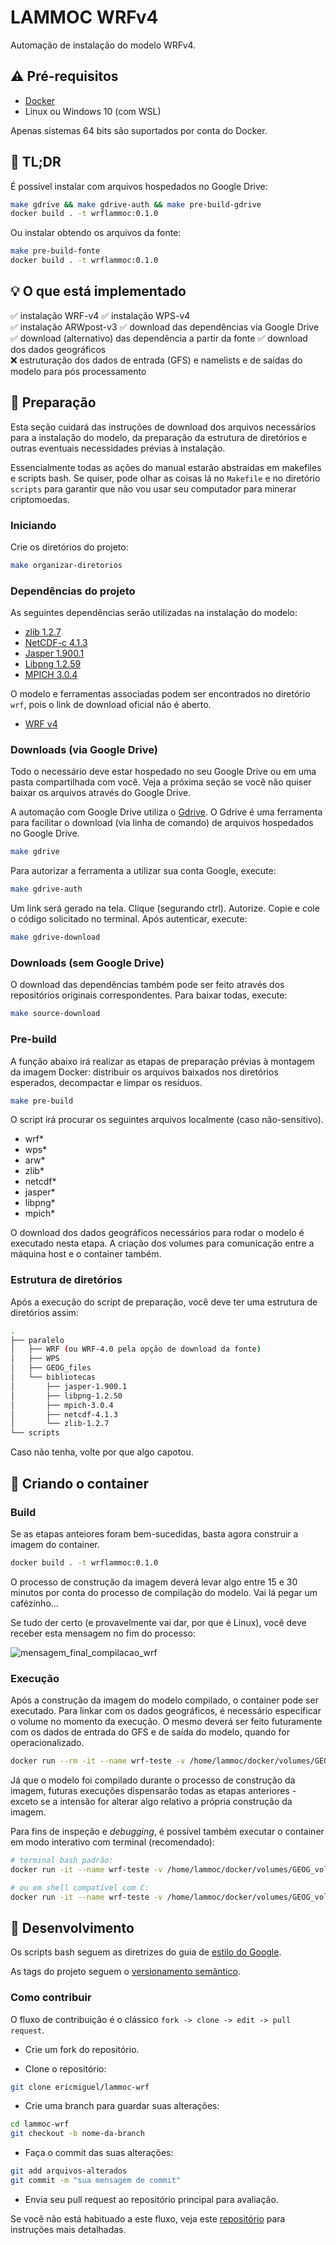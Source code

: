 # LAMMOC WRFv4

Automação de instalação do modelo WRFv4.

## :warning: Pré-requisitos

- [Docker](https://docs.docker.com/get-docker/)
- Linux ou Windows 10 (com WSL)

Apenas sistemas 64 bits são suportados por conta do Docker.

## :hot_face: TL;DR

É possível instalar com arquivos hospedados no Google Drive:

```bash
make gdrive && make gdrive-auth && make pre-build-gdrive
docker build . -t wrflammoc:0.1.0
```

Ou instalar obtendo os arquivos da fonte:

```bash
make pre-build-fonte
docker build . -t wrflammoc:0.1.0
```

## :bulb: O que está implementado

:white_check_mark: instalação WRF-v4
:white_check_mark: instalação WPS-v4  
:white_check_mark: instalação ARWpost-v3
:white_check_mark: download das dependências via Google Drive
:white_check_mark: download (alternativo) das dependência a partir da fonte
:white_check_mark: download dos dados geográficos  
:x: estruturação dos dados de entrada (GFS) e namelists e de saídas do modelo para pós processamento

## :wrench: Preparação

Esta seção cuidará das instruções de download dos arquivos necessários para a instalação do modelo, da preparação da estrutura de diretórios e outras eventuais necessidades prévias à instalação.

Essencialmente todas as ações do manual estarão abstraídas em makefiles e scripts bash. Se quiser, pode olhar as coisas lá no `Makefile` e no diretório `scripts` para garantir que não vou usar seu computador para minerar criptomoedas.

### Iniciando

Crie os diretórios do projeto:

```bash
make organizar-diretorios
```

### Dependências do projeto

As seguintes dependências serão utilizadas na instalação do modelo:

- [zlib 1.2.7](https://github.com/madler/zlib/releases/tag/v1.2.7)
- [NetCDF-c 4.1.3](https://github.com/Unidata/netcdf-c/releases/tag/netcdf-4.1.3)
- [Jasper 1.900.1](https://github.com/jasper-software/jasper/releases/tag/version-1.900.1)
- [Libpng 1.2.59](https://github.com/glennrp/libpng/releases/tag/v1.2.59)
- [MPICH 3.0.4](https://www.mpich.org/static/downloads/3.0.4/mpich-3.0.4.tar.gz)

O modelo e ferramentas associadas podem ser encontrados no diretório `wrf`, pois o link de download oficial não é aberto.

- [WRF v4](https://github.com/wrf-model/WRF/releases/tag/v4.0)

### Downloads (via Google Drive)

Todo o necessário deve estar hospedado no seu Google Drive ou em uma pasta compartilhada com você. Veja a próxima seção se você não quiser baixar os arquivos através do Google Drive.

A automação com Google Drive utiliza o [Gdrive](https://github.com/prasmussen/gdrive). O Gdrive é uma ferramenta para facilitar o download (via linha de comando) de arquivos hospedados no Google Drive.

```bash
make gdrive
```

Para autorizar a ferramenta a utilizar sua conta Google, execute:

```bash
make gdrive-auth
```

Um link será gerado na tela. Clique (segurando ctrl). Autorize. Copie e cole o código solicitado no terminal. Após autenticar, execute:

```bash
make gdrive-download
```

### Downloads (sem Google Drive)

O download das dependências também pode ser feito através dos repositórios originais correspondentes. Para baixar todas, execute:

```bash
make source-download
```

### Pre-build

A função abaixo irá realizar as etapas de preparação prévias à montagem da imagem Docker: distribuir os arquivos baixados nos diretórios esperados, decompactar e limpar os resíduos.

```bash
make pre-build
```

O script irá procurar os seguintes arquivos localmente (caso não-sensitivo).

- wrf\*
- wps\*
- arw\*
- zlib\*
- netcdf\*
- jasper\*
- libpng\*
- mpich\*

O download dos dados geográficos necessários para rodar o modelo é executado nesta etapa. A criação dos volumes para comunicação entre a máquina host e o container também.

### Estrutura de diretórios

Após a execução do script de preparação, você deve ter uma estrutura de diretórios assim:

```bash
.
├── paralelo
│   ├── WRF (ou WRF-4.0 pela opção de download da fonte)
│   ├── WPS
│   ├── GEOG_files
│   └── bibliotecas
│       ├── jasper-1.900.1
│       ├── libpng-1.2.50
│       ├── mpich-3.0.4
│       ├── netcdf-4.1.3
│       └── zlib-1.2.7
└── scripts
```

Caso não tenha, volte por que algo capotou.

## :whale: Criando o container

### Build

Se as etapas anteiores foram bem-sucedidas, basta agora construir a imagem do container.

```bash
docker build . -t wrflammoc:0.1.0
```

O processo de construção da imagem deverá levar algo entre 15 e 30 minutos por conta do processo de compilação do modelo. Vai lá pegar um cafézinho...

Se tudo der certo (e provavelmente vai dar, por que é Linux), você deve receber esta mensagem no fim do processo:

![mensagem_final_compilacao_wrf](https://user-images.githubusercontent.com/12076399/126083031-2ef3a98e-b6ce-4ebc-8cd8-f0c6474e6d74.png)

### Execução

Após a construção da imagem do modelo compilado, o container pode ser executado. Para linkar com os dados geográficos, é necessário especificar o volume no momento da execução. O mesmo deverá ser feito futuramente com os dados de entrada do GFS e de saída do modelo, quando for operacionalizado.

```bash
docker run --rm -it --name wrf-teste -v /home/lammoc/docker/volumes/GEOG_volume:/paralelo wrflammoc:0.1.0
```

Já que o modelo foi compilado durante o processo de construção da imagem, futuras execuções dispensarão todas as etapas anteriores - exceto se a intensão for alterar algo relativo a própria construção da imagem.

Para fins de inspeção e _debugging_, é possível também executar o container em modo interativo com terminal (recomendado):

```bash
# terminal bash padrão:
docker run -it --name wrf-teste -v /home/lammoc/docker/volumes/GEOG_volume:/paralelo wrflammoc:0.1.0 bash

# ou em shell compatível com C:
docker run -it --name wrf-teste -v /home/lammoc/docker/volumes/GEOG_volume:/paralelo wrflammoc:0.1.0 csh
```

## :construction_worker: Desenvolvimento

Os scripts bash seguem as diretrizes do guia de [estilo do Google](https://google.github.io/styleguide/shellguide.html).

As tags do projeto seguem o [versionamento semântico](https://semver.org/lang/pt-BR/).

### Como contribuir

O fluxo de contribuição é o clássico `fork -> clone -> edit -> pull request`.

- Crie um fork do repositório.

- Clone o repositório:

```bash
git clone ericmiguel/lammoc-wrf
```

- Crie uma branch para guardar suas alterações:

```bash
cd lammoc-wrf
git checkout -b nome-da-branch
```

- Faça o commit das suas alterações:

```bash
git add arquivos-alterados
git commit -m "sua mensagem de commit"
```

- Envia seu pull request ao repositório principal para avaliação.

Se você não está habituado a este fluxo, veja este [repositório](https://github.com/firstcontributions/first-contributions) para instruções mais detalhadas.
